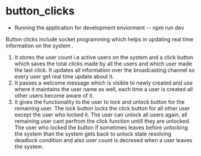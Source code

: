 # button_clicks

* Running the application for development enviorment --  npm run dev

Button clicks include socket programming which helps in updating real time information on the system .
1. It stores the user count i.e active users on the system and a click button which saves the total clicks made by all the users and which user made the last click. It updates all information over the broadcasting channel so every user get real time update about it. 
2. It passes a welcome message which is visible to newly created and use where it maintains the user name as well, each time a user is created all other users become aware of it.
3. It gives the functionality to the user to lock and unlock button for the remaining user. The lock button locks the click button for all other user except the user who locked it. The user can unlock all users again, all remaining user cant perfrom the click function untill they are unlocked. The user who locked the button if sometimes leaves before unlocking the system than the system gets back to unlock state resolving deadlock condition and also user count is decresed when a user leaves the system.

